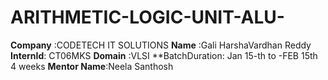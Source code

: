 # ARITHMETIC-LOGIC-UNIT-ALU-

**Company** :CODETECH IT SOLUTIONS
**Name**    :Gali HarshaVardhan Reddy
**InternId**:  CT06MKS
**Domain**  :VLSI
**BatchDuration: Jan 15-th to -FEB 15th  4 weeks
**Mentor Name**:Neela Santhosh



